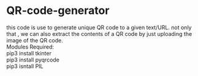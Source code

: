# QR-code-generator
this code is use to generate unique QR code to a given text/URL. not only that , we can also extract the contents of a QR code by just uploading the image of the QR code.  
Modules Required:<br />
pip3 install tkinter<br />
pip3 install pyqrcode<br />
pip3 isntall PIL<br />
